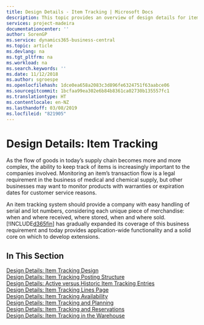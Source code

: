 ```yaml
---
title: Design Details - Item Tracking | Microsoft Docs
description: This topic provides an overview of design details for item tracking.
services: project-madeira
documentationcenter: ''
author: SorenGP
ms.service: dynamics365-business-central
ms.topic: article
ms.devlang: na
ms.tgt_pltfrm: na
ms.workload: na
ms.search.keywords: ''
ms.date: 11/12/2018
ms.author: sgroespe
ms.openlocfilehash: 1dce0ea658a2083c3d896fe6324751f63aabce06
ms.sourcegitcommit: 1bcfaa99ea302e6b84b8361ca02730b135557fc1
ms.translationtype: HT
ms.contentlocale: en-NZ
ms.lasthandoff: 03/08/2019
ms.locfileid: "821905"
---
```

# <a name="design-details-item-tracking"></a>Design Details: Item Tracking
As the flow of goods in today’s supply chain becomes more and more complex, the ability to keep track of items is increasingly important to the companies involved. Monitoring an item’s transaction flow is a legal requirement in the business of medical and chemical supply, but other businesses may want to monitor products with warranties or expiration dates for customer service reasons.  

An item tracking system should provide a company with easy handling of serial and lot numbers, considering each unique piece of merchandise: when and where received, where stored, when and where sold. [!INCLUDE[d365fin](includes/d365fin_md.md)] has gradually expanded its coverage of this business requirement and today provides application-wide functionality and a solid core on which to develop extensions.  

## <a name="in-this-section"></a>In This Section  
[Design Details: Item Tracking Design](design-details-item-tracking-design.md)  
[Design Details: Item Tracking Posting Structure](design-details-item-tracking-posting-structure.md)  
[Design Details: Active versus Historic Item Tracking Entries](design-details-active-versus-historic-item-tracking-entries.md)  
[Design Details: Item Tracking Lines Page](design-details-item-tracking-lines-window.md)  
[Design Details: Item Tracking Availability](design-details-item-tracking-availability.md)  
[Design Details: Item Tracking and Planning](design-details-item-tracking-and-planning.md)  
[Design Details: Item Tracking and Reservations](design-details-item-tracking-and-reservations.md)  
[Design Details: Item Tracking in the Warehouse](design-details-item-tracking-in-the-warehouse.md)
